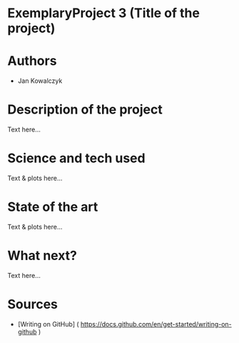 # ExemplaryProject 3  (Title of the project)
# Authors 
- Jan Kowalczyk
# Description of the project 
Text here... 
# Science and tech used 
Text & plots here... 
# State of the art 
Text & plots here... 
# What next?
Text here... 
# Sources 
- [Writing on GitHub] ( https://docs.github.com/en/get-started/writing-on-github ) 
